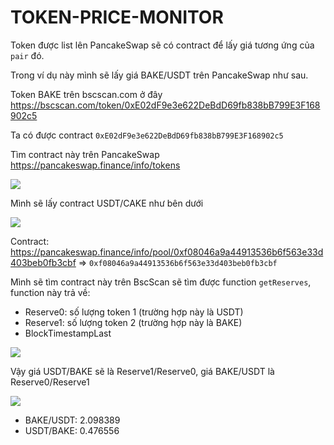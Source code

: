 # TOKEN-PRICE-MONITOR

Token được list lên PancakeSwap sẽ có contract để lấy giá tương ứng của `pair` đó.

Trong ví dụ này mình sẽ lấy giá BAKE/USDT trên PancakeSwap như sau.

Token BAKE trên bscscan.com ở đây https://bscscan.com/token/0xE02dF9e3e622DeBdD69fb838bB799E3F168902c5

Ta có được contract `0xE02dF9e3e622DeBdD69fb838bB799E3F168902c5`

Tìm contract này trên PancakeSwap https://pancakeswap.finance/info/tokens

![](https://i.imgur.com/vCAkCGd.png)

Mình sẽ lấy contract USDT/CAKE như bên dưới

![](https://i.imgur.com/N2i6vfT.png)

Contract: https://pancakeswap.finance/info/pool/0xf08046a9a44913536b6f563e33d403beb0fb3cbf => `0xf08046a9a44913536b6f563e33d403beb0fb3cbf`

Mình sẽ tìm contract này trên BscScan sẽ tìm được function `getReserves`, function này trả về:
- Reserve0: số lượng token 1 (trường hợp này là USDT)
- Reserve1: số lượng token 2 (trường hợp này là BAKE)
- BlockTimestampLast

![](https://i.imgur.com/bBkvst0.png)

Vậy giá USDT/BAKE sẽ là Reserve1/Reserve0, giá BAKE/USDT là Reserve0/Reserve1

![](https://i.imgur.com/xyj2hBD.png)

- BAKE/USDT: 2.098389
- USDT/BAKE: 0.476556
